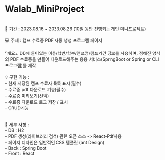 # Walab_MiniProject

<br>
📆 기간 : 2023.08.16 ~ 2023.08.26 (10일 동안 진행되는 개인 미니프로젝트)
<br>
<br>
💻 주제 : 캠프 수료증 PDF 자동 생성 프로그램 페이지
<br>
<br>
⌜개요⌟: DB에 들어있는 이름/학번/학부/캠프명/캠프기간 정보를 사용하여, 정해진 양식의 PDF 수료증을 만들어 다운로드해주는 응용 서비스(SpringBoot or Spring or CLI 프로그램)를 제작
<br>
<br>
💡 구현 기능 :
<br>
- 현재 저장된 캠프 수료자 목록 표시(필수)<br>
- 수료증 pdf 다운로드 기능(필수)<br>
- 수료증 미리보기(선택)<br>
- 수료증 다운로드 로그 저장 / 표시<br>
- CRUD기능 <br>
<br>
<br>
📎 세부 사항 :
<br>
- DB : H2<br>
- PDF 생성(라이브러리 검색) 관련 오픈 소스 -> React-Pdf사용<br>
- 페이지 디자인은 일반적인 CSS 템플릿 (ant Design)<br>
- Back : Spring Boot<br>
- Front : React
